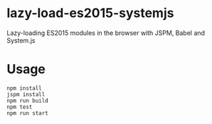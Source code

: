 # lazy-load-es2015-systemjs
Lazy-loading ES2015 modules in the browser with JSPM, Babel and System.js

# Usage
```
npm install
jspm install
npm run build
npm test
npm run start
```
